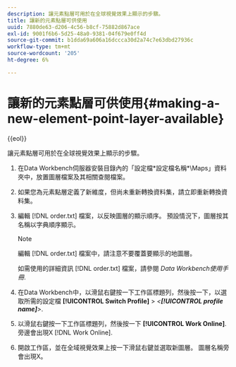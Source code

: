 ```yaml
---
description: 讓元素點層可用於在全球視覺效果上顯示的步驟。
title: 讓新的元素點層可供使用
uuid: 7880de63-d206-4c56-b8cf-75882d867ace
exl-id: 9001f6b6-5d25-48a0-9381-04f679e0ff4d
source-git-commit: b1dda69a606a16dccca30d2a74c7e63dbd27936c
workflow-type: tm+mt
source-wordcount: '205'
ht-degree: 6%

---
```


# 讓新的元素點層可供使用{#making-a-new-element-point-layer-available}

{{eol}}

讓元素點層可用於在全球視覺效果上顯示的步驟。

1. 在Data Workbench伺服器安裝目錄內的「設定檔\*設定檔名稱*\Maps」資料夾中，放置圖層檔案及其相關查閱檔案。
1. 如果您為元素點層定義了新維度，但尚未重新轉換資料集，請立即重新轉換資料集。
1. 編輯 [!DNL order.txt] 檔案，以反映圖層的顯示順序。 預設情況下，圖層按其名稱以字典順序顯示。

   >[!NOTE]
   >
   >編輯 [!DNL order.txt] 檔案中，請注意不要覆蓋要顯示的地圖層。

   如需使用的詳細資訊 [!DNL order.txt] 檔案，請參閱 *Data Workbench使用手冊*.

1. 在Data Workbench中，以滑鼠右鍵按一下工作區標題列，然後按一下，以選取所需的設定檔 **[!UICONTROL Switch Profile]** > *&lt;**[!UICONTROL profile name]**>*.
1. 以滑鼠右鍵按一下工作區標題列，然後按一下 **[!UICONTROL Work Online]**. 旁邊會出現X [!DNL Work Online].
1. 開啟工作區，並在全域視覺效果上按一下滑鼠右鍵並選取新圖層。 圖層名稱旁會出現X。
